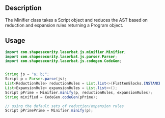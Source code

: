 ## Description

The Minifier class takes a Script object and reduces the AST based on reduction and expansion rules returning a Program object.

## Usage

```java
import com.shapesecurity.laserbat.js.minifier.Minifier;
import com.shapesecurity.laserbat.js.parser.Parser;
import com.shapesecurity.laserbat.js.codegen.CodeGen;


String js = "a; b;";
Script p = Parser.parse(js);
List<ReductionRule> reductionRules = List.list<>(FlattenBlocks.INSTANCE, ReduceNestedIfStatements.INSTANCE, ...);
List<ExpansionRule> expansionRules = List.list<>();
Script pPrime = Minifier.minify(p, reductionRules, expansionRules);
String minified = CodeGen.codeGen(pPrime);

// using the default sets of reduction/expansion rules
Script pPrimePrime = Minifier.minify(p);
```
